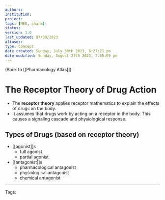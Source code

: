 ```yaml
---
authors: 
institution: 
project: 
tags: [MED, pharm]
status: 
version: 1.0
last_updated: 07/30/2023
aliases: 
type: Concept
date created: Sunday, July 30th 2023, 8:27:21 pm
date modified: Sunday, August 27th 2023, 7:55:09 pm
---
```


(Back to [[Pharmacology Atlas]])

# The Receptor Theory of Drug Action

- The **receptor theory** applies receptor mathematics to explain the effects of drugs on the body.
- It assumes that drugs work by acting on a receptor in the body. This causes a signaling cascade and physiological response.

## Types of Drugs (based on receptor theory)
- [[agonist]]s
	- full agonist
	- partial agonist
- [[antagonist]]s
	- pharmacological antagonist
	- physiological antagonist
	- chemical antagonist

---
Tags: